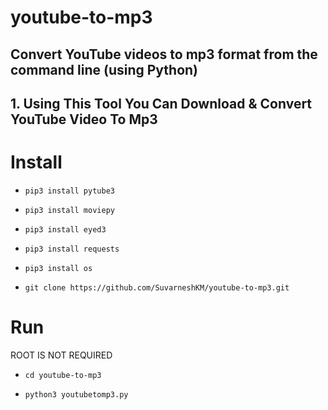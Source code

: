# youtube-to-mp3

## Convert YouTube videos to mp3 format from the command line (using Python)
## 1. Using This Tool You Can Download & Convert YouTube Video To Mp3

# Install

* `pip3 install pytube3`

* `pip3 install moviepy`

* `pip3 install eyed3`

* `pip3 install requests`

* `pip3 install os`

* `git clone https://github.com/SuvarneshKM/youtube-to-mp3.git`

# Run
ROOT IS NOT REQUIRED 

* `cd youtube-to-mp3`

* `python3 youtubetomp3.py`



